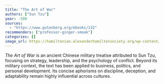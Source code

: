 ```yaml
---
title: "The Art of War"
authors: ["Sun Tzu"]
year: -500
sources:
  - "https://www.gutenberg.org/ebooks/132"
recommenders: ["professor-ginger-smoak"]
categories: []
image_url: https://hamiltonian.alexanderhamiltonsociety.org/wp-content/uploads/2024/08/artofwar-1000x486.jpeg
---
```


*The Art of War* is an ancient Chinese military treatise attributed to Sun Tzu, focusing on strategy, leadership, and the psychology of conflict. Beyond its military context, the text has been applied to business, politics, and personal development. Its concise aphorisms on discipline, deception, and adaptability remain highly influential across cultures.

